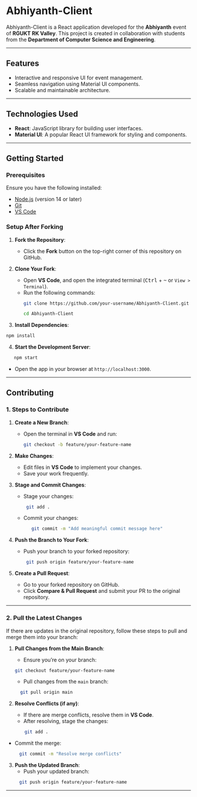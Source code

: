 # **Abhiyanth-Client**

Abhiyanth-Client is a React application developed for the **Abhiyanth** event of **RGUKT RK Valley**. This project is created in collaboration with students from the **Department of Computer Science and Engineering**.

---

## **Features**
- Interactive and responsive UI for event management.
- Seamless navigation using Material UI components.
- Scalable and maintainable architecture.

---

## **Technologies Used**
- **React**: JavaScript library for building user interfaces.
- **Material UI**: A popular React UI framework for styling and components.

---

## **Getting Started**

### **Prerequisites**
Ensure you have the following installed:
- [Node.js](https://nodejs.org/) (version 14 or later)
- [Git](https://git-scm.com/)
- [VS Code](https://code.visualstudio.com/)

### **Setup After Forking**
1. **Fork the Repository**:
   - Click the **Fork** button on the top-right corner of this repository on GitHub.

2. **Clone Your Fork**:
   - Open **VS Code**, and open the integrated terminal (<kbd>Ctrl</kbd> + <kbd>~</kbd> or `View > Terminal`).
   - Run the following commands:
     ```bash
     git clone https://github.com/your-username/Abhiyanth-Client.git
     ```
     ```bash
     cd Abhiyanth-Client
     ```

3. **Install Dependencies**:
```bash   
npm install
```
4. **Start the Development Server**:
```bash
   npm start
```
   - Open the app in your browser at `http://localhost:3000`.

---

## **Contributing**

### **1. Steps to Contribute**
1. **Create a New Branch**:
   - Open the terminal in **VS Code** and run:
     ```bash
     git checkout -b feature/your-feature-name
     ```

2. **Make Changes**:
   - Edit files in **VS Code** to implement your changes.
   - Save your work frequently.

3. **Stage and Commit Changes**:
   - Stage your changes:
     ```bash
      git add .
     ```
   - Commit your changes:
     ```bash
        git commit -m "Add meaningful commit message here"
      ```

4. **Push the Branch to Your Fork**:
   - Push your branch to your forked repository:
     ```bash
      git push origin feature/your-feature-name
     ```

5. **Create a Pull Request**:
   - Go to your forked repository on GitHub.
   - Click **Compare & Pull Request** and submit your PR to the original repository.

---

### **2. Pull the Latest Changes**
If there are updates in the original repository, follow these steps to pull and merge them into your branch:

1. **Pull Changes from the Main Branch**:
   - Ensure you’re on your branch:
  
    ```bash
    git checkout feature/your-feature-name
    ```

   - Pull changes from the `main` branch:
    ```bash
      git pull origin main
    ```

2. **Resolve Conflicts (if any)**:
   - If there are merge conflicts, resolve them in **VS Code**.
   - After resolving, stage the changes:
  ```bash
         git add .
  ```
   - Commit the merge:
  ```bash
       git commit -m "Resolve merge conflicts"
  ```

3. **Push the Updated Branch**:
   - Push your updated branch:
```bash
     git push origin feature/your-feature-name
```

---
